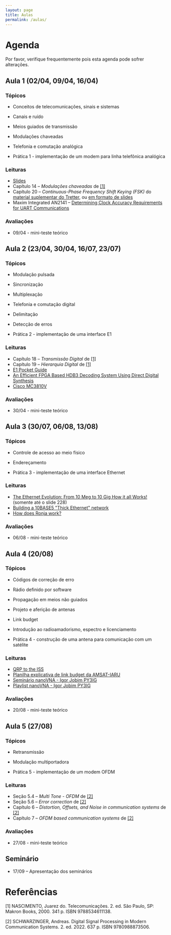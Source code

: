 ```yaml
---
layout: page
title: Aulas
permalink: /aulas/
---
```


# Agenda

Por favor, verifique frequentemente pois esta agenda pode sofrer alterações.

## Aula 1 (02/04, 09/04, 16/04)

### Tópicos

* Conceitos de telecomunicações, sinais e sistemas
* Canais e ruído
* Meios guiados de transmissão
* Modulações chaveadas
* Telefonia e comutação analógica

* Prática 1 - implementação de um modem para linha telefônica analógica

### Leituras

* [Slides](/static/aula1.pdf)
* Capítulo 14 – *Modulações chaveadas* de [[1]](#referências)
* Capítulo 20 – *Continuous-Phase Frequency Shift Keying (FSK)* do [material suplementar do Tretter](https://user.eng.umd.edu/~tretter/commlab/c6713slides/AdditionalExperiments.pdf#page=18), ou [em formato de slides](https://user.eng.umd.edu/~tretter/commlab/c6713slides/FSKSlides.pdf)
* Maxim Integrated AN2141 – [Determining Clock Accuracy Requirements for UART Communications](https://www.analog.com/en/technical-articles/determining-clock-accuracy-requirements-for-uart-communications.html)

### Avaliações

* 09/04 - mini-teste teórico

## Aula 2 (23/04, 30/04, 16/07, 23/07)

### Tópicos

* Modulação pulsada
* Sincronização
* Multiplexação
* Telefonia e comutação digital
* Delimitação
* Detecção de erros

* Prática 2 - implementação de uma interface E1

### Leituras

* Capítulo 18 – *Transmissão Digital* de [[1]](#referências)
* Capítulo 19 – *Hierarquia Digital* de [[1]](#referências)
* [E1 Pocket Guide](https://web.fe.up.pt/~mleitao/STEL/Tecnico/E1_ACTERNA.pdf)
* [An Efficient FPGA Based HDB3 Decoding System Using Direct Digital Synthesis](http://www.ijfcc.org/papers/230-B278.pdf)
* [Cisco MC3810V](/static/cisco-MC3810V.pdf)

### Avaliações

* 30/04 - mini-teste teórico


## Aula 3 (30/07, 06/08, 13/08)

### Tópicos

* Controle de acesso ao meio físico
* Endereçamento

* Prática 3 - implementação de uma interface Ethernet

### Leituras

* [The Ethernet Evolution: From 10 Meg to 10 Gig How it all Works!](https://www.iol.unh.edu/sites/default/files/knowledgebase/ethernet/ethernet_evolution.pdf) (somente até o slide 228)
* [Building a 10BASE5 "Thick Ethernet" network](https://www1.fs.cvut.cz/cz/u12110/prt/site/lan/10BASE5.htm)
* [How does Ronja work?](http://ronja.twibright.com/technotes/how.php)

### Avaliações

* 06/08 - mini-teste teórico


## Aula 4 (20/08)

### Tópicos

* Códigos de correção de erro
* Rádio definido por software
* Propagação em meios não guiados
* Projeto e aferição de antenas
* Link budget
* Introdução ao radioamadorismo, espectro e licenciamento

* Prática 4 - construção de uma antena para comunicação com um satélite

### Leituras

* [QRP to the ISS](https://www.work-sat.com/ewExternalFiles/QRP-ISS.pdf)
* [Planilha explicativa de link budget da AMSAT-IARU](http://www.amsatuk.me.uk/iaru/AMSAT-IARU_Link_Model_Rev2.5.5.xls)
* [Seminário nanoVNA - Igor Jobim PY3IG](https://www.youtube.com/playlist?list=PL3vze9c1yreiayo-c1M-bDaDPzbwdM1SZ)
* [Playlist nanoVNA - Igor Jobim PY3IG](https://www.youtube.com/playlist?list=PL3vze9c1yrehpr-adTlAZcMglwiUEPj-_)

### Avaliações

* 20/08 - mini-teste teórico


## Aula 5 (27/08)

### Tópicos

* Retransmissão
* Modulação multiportadora

* Prática 5 - implementação de um modem OFDM

### Leituras

* Seção 5.4 – *Multi Tone - OFDM* de [[2]](#referências)
* Seção 5.6 – *Error correction* de [[2]](#referências)
* Capítulo 6 – *Distortion, Offsets, and Noise in communication systems* de [[2]](#referências)
* Capítulo 7 – *OFDM based communication systems* de [[2]](#referências)

### Avaliações

* 27/08 - mini-teste teórico


## Seminário

* 17/09 – Apresentação dos seminários


# Referências

[1] NASCIMENTO, Juarez do. Telecomunicações. 2. ed. São Paulo, SP: Makron Books, 2000. 341 p. ISBN 9788534611138.

[2] SCHWARZINGER, Andreas. Digital Signal Processing in Modern Communication Systems. 2. ed. 2022. 637 p. ISBN 9780988873506.

